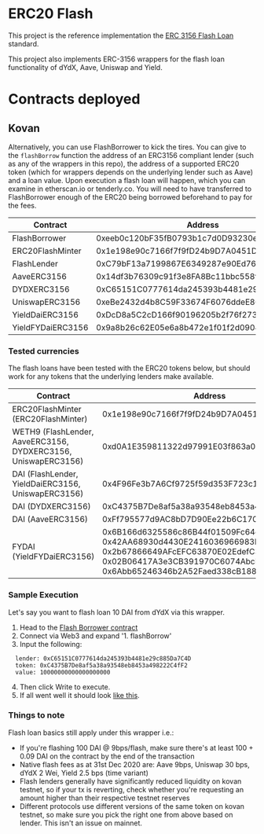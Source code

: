 # ERC20 Flash

This project is the reference implementation the [ERC 3156 Flash Loan](https://github.com/ethereum/EIPs/pull/3156) standard.

This project also implements ERC-3156 wrappers for the flash loan functionality of dYdX, Aave, Uniswap and Yield.

# Contracts deployed

## Kovan

Alternatively, you can use FlashBorrower to kick the tires. You can give to the `flashBorrow` function the address of an ERC3156 compliant lender (such as any of the wrappers in this repo), the address of a supported ERC20 token (which for wrappers depends on the underlying lender such as Aave) and a loan value. Upon execution a flash loan will happen, which you can examine in etherscan.io or tenderly.co. You will need to have transferred to FlashBorrower enough of the ERC20 being borrowed beforehand to pay for the fees.


| Contract      | Address       |
| ------------- |-------------- |
| FlashBorrower | 0xeeb0c120bF35fB0793b1c7d0D93230e552020398 |
| ERC20FlashMinter | 0x1e198e90c7166f7f9fD24b9D7A0451D7AeE78a3F |
| FlashLender | 0xC79bF13a7199867E6349287e90Ed76D645399705 |
| AaveERC3156 | 0x14df3b76309c91f3e8FA8Bc11bbc558f631E2594 |
| DYDXERC3156 | 0xC65151C0777614da245393b4481e29c885Da7C4D |
| UniswapERC3156 | 0xeBe2432d4b8C59F33674F6076ddeE8643B8039d1 |
| YieldDaiERC3156 | 0xDcD8a5C2cD166f90196205b2f76f273fd31684B4 |
| YieldFYDaiERC3156 | 0x9a8b26c62E05e6a8b472e1f01f2d09042Dd2093E |


### Tested currencies
The flash loans have been tested with the ERC20 tokens below, but should work for any tokens that the underlying lenders make available.

| Contract      | Address       |
| -------------------------- |-------------------- |
| ERC20FlashMinter (ERC20FlashMinter) | 0x1e198e90c7166f7f9fD24b9D7A0451D7AeE78a3F |
| WETH9 (FlashLender, AaveERC3156, DYDXERC3156, UniswapERC3156) | 0xd0A1E359811322d97991E03f863a0C30C2cF029C |
| DAI (FlashLender, YieldDaiERC3156, UniswapERC3156) | 0x4F96Fe3b7A6Cf9725f59d353F723c1bDb64CA6Aa |
| DAI (DYDXERC3156) | 0xC4375B7De8af5a38a93548eb8453a498222C4fF2 |
| DAI (AaveERC3156) | 0xFf795577d9AC8bD7D90Ee22b6C1703490b6512FD |
| FYDAI (YieldFYDaiERC3156) | 0x6B166d6325586c86B44f01509Fc64e649DCfE7C4, 0x42AA68930d4430E2416036966983E6c9Fe8Ff2f8, 0x2b67866649AFcEFC63870E02EdefC318fd8760D3, 0x02B06417A3e3CB391970C6074AbcF2745a60b880, 0x6Abb65246346b2A52Faed338cB18880e70A57Cf8 |


### Sample Execution
Let's say you want to flash loan 10 DAI from dYdX via this wrapper.
1. Head to the [Flash Borrower contract](https://kovan.etherscan.io/address/0xeeb0c120bF35fB0793b1c7d0D93230e552020398#writeContract)
2. Connect via Web3 and expand '1. flashBorrow'
3. Input the following:
```
  lender: 0xC65151C0777614da245393b4481e29c885Da7C4D
  token: 0xC4375B7De8af5a38a93548eb8453a498222C4fF2
  value: 10000000000000000000
```
4. Then click Write to execute.
5. If all went well it should look [like this](https://kovan.etherscan.io/tx/0x96537d53089cd63e4b732cea796f1f65ed46383a307a2dd4a86c25c63c3893bf).


### Things to note
Flash loan basics still apply under this wrapper i.e.:
- If you're flashing 100 DAI @ 9bps/flash, make sure there's at least 100 + 0.09 DAI on the contract by the end of the transaction
- Native flash fees as at 31st Dec 2020 are: Aave 9bps, Uniswap 30 bps, dYdX 2 Wei, Yield 2.5 bps (time variant)
- Flash lenders generally have significantly reduced liquidity on kovan testnet, so if your tx is reverting, check whether you're requesting an amount higher than their respective testnet reserves
- Different protocols use different versions of the same token on kovan testnet, so make sure you pick the right one from above based on lender. This isn't an issue on mainnet.
